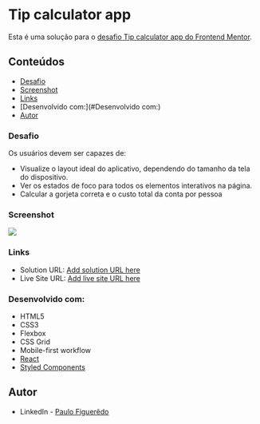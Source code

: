 # Tip calculator app

Esta é uma solução para o [desafio Tip calculator app do Frontend Mentor](https://www.frontendmentor.io/challenges/tip-calculator-app-ugJNGbJUX).

## Conteúdos

- [Desafio](#Desafio)
- [Screenshot](#screenshot)
- [Links](#links)
- [Desenvolvido com:](#Desenvolvido com:)
- [Autor](#autor)

### Desafio

Os usuários devem ser capazes de:

- Visualize o layout ideal do aplicativo, dependendo do tamanho da tela do dispositivo.
- Ver os estados de foco para todos os elementos interativos na página.
- Calcular a gorjeta correta e o custo total da conta por pessoa

### Screenshot

![](./screenshot.jpg)

### Links

- Solution URL: [Add solution URL here](https://github.com/PHnrq/tip-calculator-app)
- Live Site URL: [Add live site URL here](https://tip-calculator-app-beige-delta.vercel.app/)

### Desenvolvido com:

- HTML5
- CSS3
- Flexbox
- CSS Grid
- Mobile-first workflow
- [React](https://reactjs.org/)
- [Styled Components](https://styled-components.com/)

## Autor

- LinkedIn - [Paulo Figuerêdo](https://www.linkedin.com/in/paulo-figueredo/)
